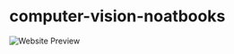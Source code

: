 # computer-vision-noatbooks
![Website Preview](https://i.ibb.co/NtTW5nv/Whats-App-Image-2023-09-11-at-01-56-35.jpg)
